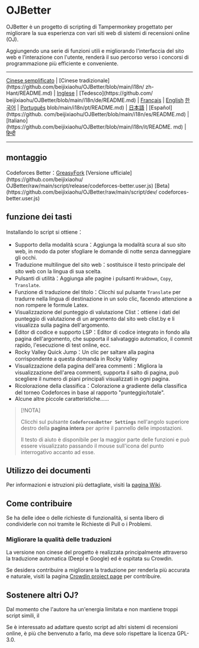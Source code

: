 # OJBetter

OJBetter è un progetto di scripting di Tampermonkey progettato per migliorare la sua esperienza con vari siti web di sistemi di recensioni online (OJ).

Aggiungendo una serie di funzioni utili e migliorando l'interfaccia del sito web e l'interazione con l'utente, renderà il suo percorso verso i concorsi di programmazione più efficiente e conveniente.

***

[Cinese semplificato](https://github.com/beijixiaohu/OJBetter/blob/main/README.md) | [Cinese tradizionale](https\://github.com/beijixiaohu/OJBetter/blob/main/i18n/ zh-Hant/README.md) | [Inglese](https://github.com/beijixiaohu/OJBetter/blob/main/i18n/en/README.md) | [Tedesco](https\://github.com/ beijixiaohu/OJBetter/blob/main/i18n/de/README.md) | [Français](https://github.com/beijixiaohu/OJBetter/blob/main/i18n/fr/README.md) | [English](https://github.com/beijixiaohu/OJBetter/blob/main/i18n/fr/README.md) [한국어](https://github.com/beijixiaohu/OJBetter/blob/main/i18n/ko/README.md) | [Português](https://github.com/beijixiaohu/OJBetter/) blob/main/i18n/pt/README.md) | [日本語](https://github.com/beijixiaohu/OJBetter/blob/main/i18n/ja/README.md) | [Español](https\://github. com/beijixiaohu/OJBetter/blob/main/i18n/es/README.md) | [Italiano](https\://github.com/beijixiaohu/OJBetter/blob/main/i18n/it/README. md) | [हिन्दी](https://github.com/beijixiaohu/OJBetter/blob/main/i18n/hi/README.md)

***

## montaggio

Codeforces Better：[GreasyFork](https://greasyfork.org/zh-CN/scripts/465777-codeforces-better) [Versione ufficiale](https\://github.com/beijixiaohu/ OJBetter/raw/main/script/release/codeforces-better.user.js) [Beta](https\://github.com/beijixiaohu/OJBetter/raw/main/script/dev/ codeforces-better.user.js)

## funzione dei tasti

Installando lo script si ottiene：

- Supporto della modalità scura：Aggiunga la modalità scura al suo sito web, in modo da poter sfogliare le domande di notte senza danneggiare gli occhi.
- Traduzione multilingue del sito web：sostituisce il testo principale del sito web con la lingua di sua scelta.
- Pulsanti di utilità：Aggiunga alle pagine i pulsanti `MrakDown`, `Copy`, `Translate`.
- Funzione di traduzione del titolo：Clicchi sul pulsante `Translate` per tradurre nella lingua di destinazione in un solo clic, facendo attenzione a non rompere le formule Latex.
- Visualizzazione del punteggio di valutazione Clist：ottiene i dati del punteggio di valutazione di un argomento dal sito web clist.by e li visualizza sulla pagina dell'argomento.
- Editor di codice e supporto LSP：Editor di codice integrato in fondo alla pagina dell'argomento, che supporta il salvataggio automatico, il commit rapido, l'esecuzione di test online, ecc.
- Rocky Valley Quick Jump：Un clic per saltare alla pagina corrispondente a questa domanda in Rocky Valley
- Visualizzazione della pagina dell'area commenti：Migliora la visualizzazione dell'area commenti, supporta il salto di pagina, può scegliere il numero di piani principali visualizzati in ogni pagina.
- Ricolorazione della classifica：Colorazione a gradiente della classifica del torneo Codeforces in base al rapporto "punteggio/totale".
- Alcune altre piccole caratteristiche……

> [!NOTA]
>
> Clicchi sul pulsante **`CodeforcesBetter Settings`** nell'angolo superiore destro della **pagina intera** per aprire il pannello delle impostazioni.
>
> Il testo di aiuto è disponibile per la maggior parte delle funzioni e può essere visualizzato passando il mouse sull'icona del punto interrogativo accanto ad esse.

## Utilizzo dei documenti

Per informazioni e istruzioni più dettagliate, visiti la [pagina Wiki](https://github.com/beijixiaohu/OJBetter/wiki).

## Come contribuire

Se ha delle idee o delle richieste di funzionalità, si senta libero di condividerle con noi tramite le Richieste di Pull o i Problemi.

### Migliorare la qualità delle traduzioni

La versione non cinese del progetto è realizzata principalmente attraverso la traduzione automatica (Deepl e Google) ed è ospitata su Crowdin.

Se desidera contribuire a migliorare la traduzione per renderla più accurata e naturale, visiti la pagina [Crowdin project page](https://zh.crowdin.com/project/codeforcesbetter) per contribuire.

## Sostenere altri OJ?

Dal momento che l'autore ha un'energia limitata e non mantiene troppi script simili, il

Se è interessato ad adattare questo script ad altri sistemi di recensioni online, è più che benvenuto a farlo, ma deve solo rispettare la licenza GPL-3.0.

